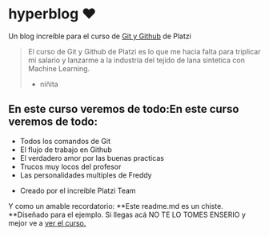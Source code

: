 # hyperblog ❤️
Un blog increíble para el curso de [Git y Github](https://github.com/AngelTJC/hyperblog "Git y Github") de Platzi

> El curso de Git y Github de Platzi es lo que me hacia falta para triplicar mi salario y lanzarme a la industria del tejido de lana sintetica con Machine Learning.
>- niñita

## En este curso veremos de todo:En este curso veremos de todo:
- Todos los comandos de Git
- El flujo de trabajo en Github
- El verdadero amor por las buenas practicas
- Trucos muy locos del profesor
- Las personalidades multiples de Freddy
* Creado por el increible Platzi Team

Y como un amable recordatorio:  **Este readme.md es un chiste. **Diseñado para el ejemplo. Si llegas acá NO TE LO TOMES ENSERIO y mejor ve a [ver el curso.](https://platzi.com/clases/1557-git-github/19977-readmemd-es-una-excelente-practica/ "ver el curso.")